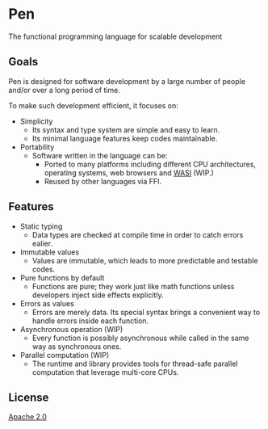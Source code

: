 # Pen

The functional programming language for scalable development

## Goals

Pen is designed for software development by a large number of people and/or over a long period of time.

To make such development efficient, it focuses on:

- Simplicity
  - Its syntax and type system are simple and easy to learn.
  - Its minimal language features keep codes maintainable.
- Portability
  - Software written in the language can be:
    - Ported to many platforms including different CPU architectures,
      operating systems, web browsers and [WASI](https://wasi.dev/) (WIP.)
    - Reused by other languages via FFI.

## Features

- Static typing
  - Data types are checked at compile time in order to catch errors ealier.
- Immutable values
  - Values are immutable, which leads to more predictable and testable codes.
- Pure functions by default
  - Functions are pure; they work just like math functions unless developers inject side effects explicitly.
- Errors as values
  - Errors are merely data. Its special syntax brings a convenient way to handle errors inside each function.
- Asynchronous operation (WIP)
  - Every function is possibly asynchronous while called in the same way as synchronous ones.
- Parallel computation (WIP)
  - The runtime and library provides tools for thread-safe parallel
    computation that leverage multi-core CPUs.

## License

[Apache 2.0](https://github.com/pen-lang/pen/blob/main/LICENSE)
